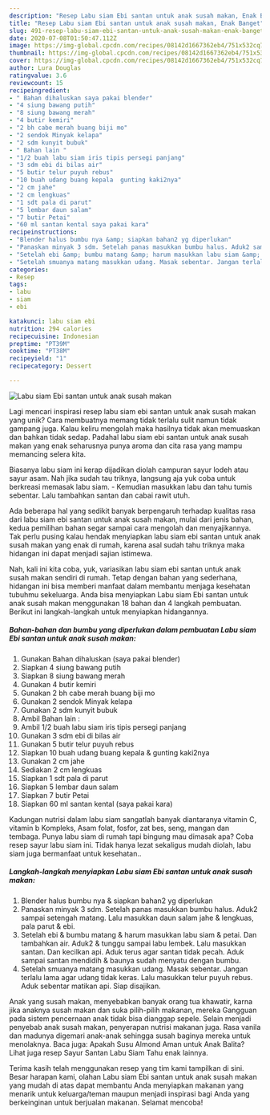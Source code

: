 ```yaml
---
description: "Resep Labu siam Ebi santan untuk anak susah makan, Enak Banget"
title: "Resep Labu siam Ebi santan untuk anak susah makan, Enak Banget"
slug: 491-resep-labu-siam-ebi-santan-untuk-anak-susah-makan-enak-banget
date: 2020-07-08T01:50:47.112Z
image: https://img-global.cpcdn.com/recipes/08142d1667362eb4/751x532cq70/labu-siam-ebi-santan-untuk-anak-susah-makan-foto-resep-utama.jpg
thumbnail: https://img-global.cpcdn.com/recipes/08142d1667362eb4/751x532cq70/labu-siam-ebi-santan-untuk-anak-susah-makan-foto-resep-utama.jpg
cover: https://img-global.cpcdn.com/recipes/08142d1667362eb4/751x532cq70/labu-siam-ebi-santan-untuk-anak-susah-makan-foto-resep-utama.jpg
author: Lura Douglas
ratingvalue: 3.6
reviewcount: 15
recipeingredient:
- " Bahan dihaluskan saya pakai blender"
- "4 siung bawang putih"
- "8 siung bawang merah"
- "4 butir kemiri"
- "2 bh cabe merah buang biji mo"
- "2 sendok Minyak kelapa"
- "2 sdm kunyit bubuk"
- " Bahan lain "
- "1/2 buah labu siam iris tipis persegi panjang"
- "3 sdm ebi di bilas air"
- "5 butir telur puyuh rebus"
- "10 buah udang buang kepala  gunting kaki2nya"
- "2 cm jahe"
- "2 cm lengkuas"
- "1 sdt pala di parut"
- "5 lembar daun salam"
- "7 butir Petai"
- "60 ml santan kental saya pakai kara"
recipeinstructions:
- "Blender halus bumbu nya &amp; siapkan bahan2 yg diperlukan"
- "Panaskan minyak 3 sdm. Setelah panas masukkan bumbu halus. Aduk2 sampai setengah matang. Lalu masukkan daun salam jahe &amp; lengkuas, pala parut &amp; ebi."
- "Setelah ebi &amp; bumbu matang &amp; harum masukkan labu siam &amp; petai. Dan tambahkan air. Aduk2 &amp; tunggu sampai labu lembek. Lalu masukkan santan. Dan kecilkan api. Aduk terus agar santan tidak pecah. Aduk sampai santan mendidih &amp; baunya sudah menyatu dengan bumbu."
- "Setelah smuanya matang masukkan udang. Masak sebentar. Jangan terlalu lama agar udang tidak keras. Lalu masukkan telur puyuh rebus. Aduk sebentar matikan api. Siap disajikan."
categories:
- Resep
tags:
- labu
- siam
- ebi

katakunci: labu siam ebi 
nutrition: 294 calories
recipecuisine: Indonesian
preptime: "PT39M"
cooktime: "PT38M"
recipeyield: "1"
recipecategory: Dessert

---
```



![Labu siam Ebi santan untuk anak susah makan](https://img-global.cpcdn.com/recipes/08142d1667362eb4/751x532cq70/labu-siam-ebi-santan-untuk-anak-susah-makan-foto-resep-utama.jpg)

Lagi mencari inspirasi resep labu siam ebi santan untuk anak susah makan yang unik? Cara membuatnya memang tidak terlalu sulit namun tidak gampang juga. Kalau keliru mengolah maka hasilnya tidak akan memuaskan dan bahkan tidak sedap. Padahal labu siam ebi santan untuk anak susah makan yang enak seharusnya punya aroma dan cita rasa yang mampu memancing selera kita.

Biasanya labu siam ini kerap dijadikan diolah campuran sayur lodeh atau sayur asam. Nah jika sudah tau triknya, langsung aja yuk coba untuk berkreasi memasak labu siam. - Kemudian masukkan labu dan tahu tumis sebentar. Lalu tambahkan santan dan cabai rawit utuh.

Ada beberapa hal yang sedikit banyak berpengaruh terhadap kualitas rasa dari labu siam ebi santan untuk anak susah makan, mulai dari jenis bahan, kedua pemilihan bahan segar sampai cara mengolah dan menyajikannya. Tak perlu pusing kalau hendak menyiapkan labu siam ebi santan untuk anak susah makan yang enak di rumah, karena asal sudah tahu triknya maka hidangan ini dapat menjadi sajian istimewa.


Nah, kali ini kita coba, yuk, variasikan labu siam ebi santan untuk anak susah makan sendiri di rumah. Tetap dengan bahan yang sederhana, hidangan ini bisa memberi manfaat dalam membantu menjaga kesehatan tubuhmu sekeluarga. Anda bisa menyiapkan Labu siam Ebi santan untuk anak susah makan menggunakan 18 bahan dan 4 langkah pembuatan. Berikut ini langkah-langkah untuk menyiapkan hidangannya.

<!--inarticleads1-->

##### Bahan-bahan dan bumbu yang diperlukan dalam pembuatan Labu siam Ebi santan untuk anak susah makan:

1. Gunakan  Bahan dihaluskan (saya pakai blender)
1. Siapkan 4 siung bawang putih
1. Siapkan 8 siung bawang merah
1. Gunakan 4 butir kemiri
1. Gunakan 2 bh cabe merah buang biji mo
1. Gunakan 2 sendok Minyak kelapa
1. Gunakan 2 sdm kunyit bubuk
1. Ambil  Bahan lain :
1. Ambil 1/2 buah labu siam iris tipis persegi panjang
1. Gunakan 3 sdm ebi di bilas air
1. Gunakan 5 butir telur puyuh rebus
1. Siapkan 10 buah udang buang kepala &amp; gunting kaki2nya
1. Gunakan 2 cm jahe
1. Sediakan 2 cm lengkuas
1. Siapkan 1 sdt pala di parut
1. Siapkan 5 lembar daun salam
1. Siapkan 7 butir Petai
1. Siapkan 60 ml santan kental (saya pakai kara)


Kadungan nutrisi dalam labu siam sangatlah banyak diantaranya vitamin C, vitamin b Kompleks, Asam folat, fosfor, zat bes, seng, mangan dan tembaga. Punya labu siam di rumah tapi bingung mau dimasak apa? Coba resep sayur labu siam ini. Tidak hanya lezat sekaligus mudah diolah, labu siam juga bermanfaat untuk kesehatan.. 

<!--inarticleads2-->

##### Langkah-langkah menyiapkan Labu siam Ebi santan untuk anak susah makan:

1. Blender halus bumbu nya &amp; siapkan bahan2 yg diperlukan
1. Panaskan minyak 3 sdm. Setelah panas masukkan bumbu halus. Aduk2 sampai setengah matang. Lalu masukkan daun salam jahe &amp; lengkuas, pala parut &amp; ebi.
1. Setelah ebi &amp; bumbu matang &amp; harum masukkan labu siam &amp; petai. Dan tambahkan air. Aduk2 &amp; tunggu sampai labu lembek. Lalu masukkan santan. Dan kecilkan api. Aduk terus agar santan tidak pecah. Aduk sampai santan mendidih &amp; baunya sudah menyatu dengan bumbu.
1. Setelah smuanya matang masukkan udang. Masak sebentar. Jangan terlalu lama agar udang tidak keras. Lalu masukkan telur puyuh rebus. Aduk sebentar matikan api. Siap disajikan.


Anak yang susah makan, menyebabkan banyak orang tua khawatir, karna jika anaknya susah makan dan suka pilih-pilih makanan, mereka Gangguan pada sistem pencernaan anak tidak bisa dianggap sepele. Selain menjadi penyebab anak susah makan, penyerapan nutrisi makanan juga. Rasa vanila dan madunya digemari anak-anak sehingga susah baginya mereka untuk menolaknya. Baca juga: Apakah Susu Almond Aman untuk Anak Balita? Lihat juga resep Sayur Santan Labu Siam Tahu enak lainnya. 

Terima kasih telah menggunakan resep yang tim kami tampilkan di sini. Besar harapan kami, olahan Labu siam Ebi santan untuk anak susah makan yang mudah di atas dapat membantu Anda menyiapkan makanan yang menarik untuk keluarga/teman maupun menjadi inspirasi bagi Anda yang berkeinginan untuk berjualan makanan. Selamat mencoba!
